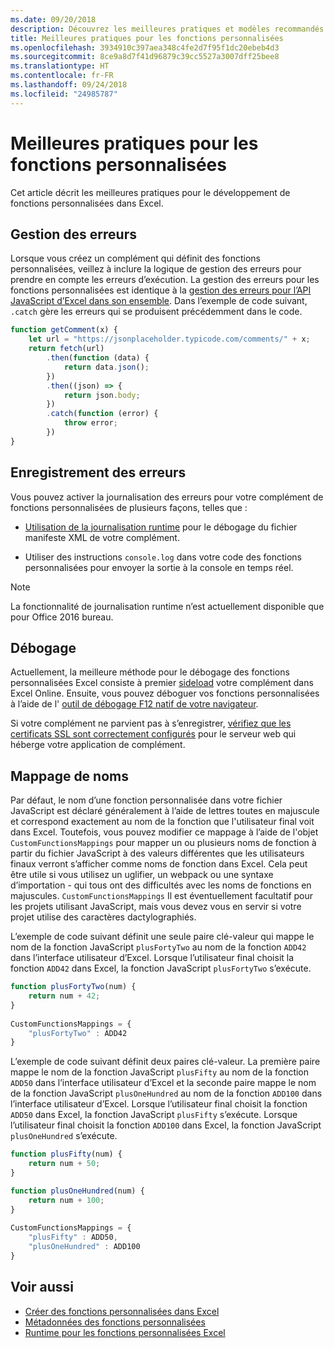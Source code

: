 ```yaml
---
ms.date: 09/20/2018
description: Découvrez les meilleures pratiques et modèles recommandés pour les fonctions personnalisées d’Excel.
title: Meilleures pratiques pour les fonctions personnalisées
ms.openlocfilehash: 3934910c397aea348c4fe2d7f95f1dc20ebeb4d3
ms.sourcegitcommit: 8ce9a8d7f41d96879c39cc5527a3007dff25bee8
ms.translationtype: HT
ms.contentlocale: fr-FR
ms.lasthandoff: 09/24/2018
ms.locfileid: "24985787"
---
```

# <a name="custom-functions-best-practices"></a>Meilleures pratiques pour les fonctions personnalisées

Cet article décrit les meilleures pratiques pour le développement de fonctions personnalisées dans Excel.

## <a name="error-handling"></a>Gestion des erreurs

Lorsque vous créez un complément qui définit des fonctions personnalisées, veillez à inclure la logique de gestion des erreurs pour prendre en compte les erreurs d’exécution. La gestion des erreurs pour les fonctions personnalisées est identique à la [gestion des erreurs pour l’API JavaScript d’Excel dans son ensemble](excel-add-ins-error-handling.md). Dans l’exemple de code suivant, `.catch` gère les erreurs qui se produisent précédemment dans le code.

```js
function getComment(x) {
    let url = "https://jsonplaceholder.typicode.com/comments/" + x; 
    return fetch(url)
        .then(function (data) {
            return data.json();
        })
        .then((json) => {
            return json.body;
        })
        .catch(function (error) {
            throw error;
        })
}
```

## <a name="error-logging"></a>Enregistrement des erreurs

Vous pouvez activer la journalisation des erreurs pour votre complément de fonctions personnalisées de plusieurs façons, telles que : 

- [Utilisation de la journalisation runtime](../testing/troubleshoot-manifest.md#use-runtime-logging-to-debug-your-add-in-manifest) pour le débogage du fichier manifeste XML de votre complément. 

- Utiliser des instructions `console.log` dans votre code des fonctions personnalisées pour envoyer la sortie à la console en temps réel.

> [!NOTE]
> La fonctionnalité de journalisation runtime n’est actuellement disponible que pour Office 2016 bureau.

## <a name="debugging"></a>Débogage

Actuellement, la meilleure méthode pour le débogage des fonctions personnalisées Excel consiste à premier [sideload](../testing/sideload-office-add-ins-for-testing.md) votre complément dans Excel Online. Ensuite, vous pouvez déboguer vos fonctions personnalisées à l’aide de l' [outil de débogage F12 natif de votre navigateur](../testing/debug-add-ins-in-office-online.md).

Si votre complément ne parvient pas à s’enregistrer, [vérifiez que les certificats SSL sont correctement configurés](https://github.com/OfficeDev/generator-office/blob/master/src/docs/ssl.md) pour le serveur web qui héberge votre application de complément.

## <a name="mapping-names"></a>Mappage de noms

Par défaut, le nom d’une fonction personnalisée dans votre fichier JavaScript est déclaré généralement à l’aide de lettres toutes en majuscule et correspond exactement au nom de la fonction que l'utilisateur final voit dans Excel. Toutefois, vous pouvez modifier ce mappage à l’aide de l'objet `CustomFunctionsMappings` pour mapper un ou plusieurs noms de fonction à partir du fichier JavaScript à des valeurs différentes que les utilisateurs finaux verront s’afficher comme noms de fonction dans Excel. Cela peut être utile si vous utilisez un uglifier, un webpack ou une syntaxe d’importation - qui tous ont des difficultés avec les noms de fonctions en majuscules. `CustomFunctionsMappings` Il est éventuellement facultatif pour les projets utilisant JavaScript, mais vous devez vous en servir si votre projet utilise des caractères dactylographiés.  
  
L’exemple de code suivant définit une seule paire clé-valeur qui mappe le nom de la fonction JavaScript `plusFortyTwo` au nom de la fonction `ADD42` dans l’interface utilisateur d’Excel. Lorsque l’utilisateur final choisit la fonction `ADD42` dans Excel, la fonction JavaScript `plusFortyTwo` s’exécute.

```js
function plusFortyTwo(num) {
    return num + 42;  
}  
  
CustomFunctionsMappings = {
    "plusFortyTwo" : ADD42
}
```

L’exemple de code suivant définit deux paires clé-valeur. La première paire mappe le nom de la fonction JavaScript `plusFifty` au nom de la fonction `ADD50` dans l’interface utilisateur d’Excel et la seconde paire mappe le nom de la fonction JavaScript `plusOneHundred` au nom de la fonction `ADD100` dans l’interface utilisateur d’Excel. Lorsque l’utilisateur final choisit la fonction `ADD50` dans Excel, la fonction JavaScript `plusFifty` s’exécute. Lorsque l’utilisateur final choisit la fonction `ADD100` dans Excel, la fonction JavaScript `plusOneHundred` s’exécute.

```js
function plusFifty(num) {
    return num + 50;  
} 

function plusOneHundred(num) {
    return num + 100;  
}  
  
CustomFunctionsMappings = {
    "plusFifty" : ADD50,  
    "plusOneHundred" : ADD100
}
 ```

 ## <a name="see-also"></a>Voir aussi

* [Créer des fonctions personnalisées dans Excel](custom-functions-overview.md)
* [Métadonnées des fonctions personnalisées](custom-functions-json.md)
* [Runtime pour les fonctions personnalisées Excel](custom-functions-runtime.md)
